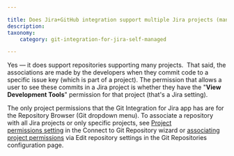 ```yaml
---

title: Does Jira+GitHub integration support multiple Jira projects (many) to multiple git repositories (many)? If it does not, how about many-to-one or one-to-many?
description:
taxonomy:
    category: git-integration-for-jira-self-managed

---
```



Yes — it does support repositories supporting many projects.  That said, the associations are made by the developers when they commit code to a specific issue key (which is part of a project). The permission that allows a user to see these commits in a Jira project is whether they have the "**View Development Tools**" permission for that project (that's a Jira setting).

The only project permissions that the Git Integration for Jira app has are for the Repository Browser (Git dropdown menu). To associate a repository with all Jira projects or only specific projects, see [Project permissions setting](https://bigbrassband.atlassian.net/wiki/spaces/GIJDC/pages/1930397090/Using+the+Connect+Repository+wizard##Settings) in the Connect to Git Repository wizard or [associating project permissions](/wiki/spaces/GIJDC/pages/1930397766/Associating+project+permissions) via Edit repository settings in the Git Repositories configuration page.

